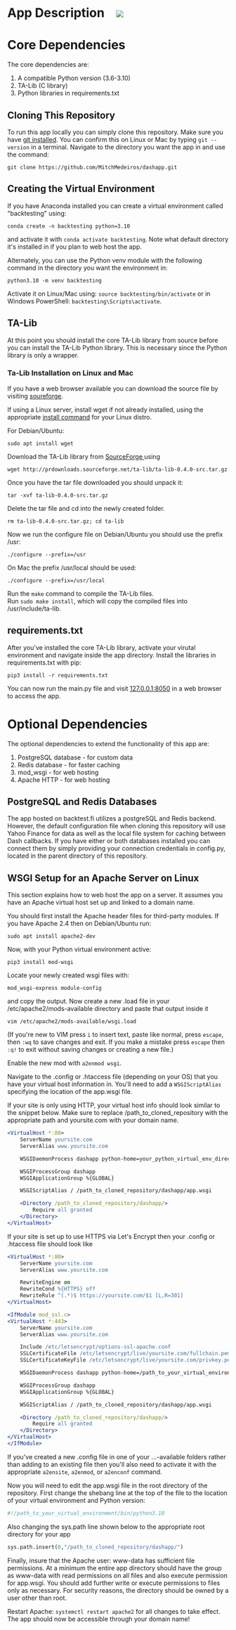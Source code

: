 <h1>App Description &nbsp;&nbsp;
 <a href="https://pypi.org/project/vectorbt" alt="Python Versions">
 <img src="https://img.shields.io/pypi/pyversions/vectorbt.svg?logo=python&logoColor=white">
 </a>
</h1>

<h1>Core Dependencies</h1>

The core dependencies are:

<ol>
 <li>A compatible Python version (3.6-3.10)</li>
 <li>TA-Lib (C library)</li>
 <li>Python libraries in requirements.txt</li>
</ol>

<h2>Cloning This Repository</h2>


To run this app locally you can simply clone this repository. Make sure you have
<a href="https://git-scm.com/book/en/v2/Getting-Started-Installing-Git">
git installed</a>.
You can confirm this on Linux or Mac by typing `git --version` in a terminal. Navigate to the directory you want the app in and use the command:

```shell
git clone https://github.com/MitchMedeiros/dashapp.git
```

<h2>Creating the Virtual Environment</h2>

If you have Anaconda installed you can create a virtual environment called "backtesting" using:

```shell
conda create -n backtesting python=3.10
```

and activate it with `conda activate backtesting`. Note what default directory it's installed in if you plan to web host the app.

Alternately, you can use the Python venv module with the following command in the directory you want the environment in:

```shell
python3.10 -m venv backtesting
```

Activate it on Linux/Mac using: `source backtesting/bin/activate` or in Windows PowerShell: `backtesting\Scripts\activate`.

<h2>TA-Lib</h2>

At this point you should install the core TA-Lib library from source before you can install the TA-Lib Python library. This is necessary since the Python library is only a wrapper.

<h3>Ta-Lib Installation on Linux and Mac</h3>

If you have a web browser available you can download the source file by visiting <a href="https://sourceforge.net/projects/ta-lib/files/ta-lib/0.4.0/ta-lib-0.4.0-src.tar.gz/download?use_mirror=phoenixnap">soureforge</a>.

If using a Linux server, install wget if not already installed, using the appropriate 
<a href="https://www.maketecheasier.com/install-software-in-various-linux-distros/">
install command</a> 
for your Linux distro.

For Debian/Ubuntu:

```shell
sudo apt install wget
```

Download the TA-Lib library from 
<a href="https://sourceforge.net/projects/ta-lib/files/ta-lib/0.4.0/">
 SourceForge
</a>
using 

```shell
wget http://prdownloads.sourceforge.net/ta-lib/ta-lib-0.4.0-src.tar.gz
```

Once you have the tar file downloaded you should unpack it:

```shell
tar -xvf ta-lib-0.4.0-src.tar.gz
```

Delete the tar file and cd into the newly created folder.

```shell
rm ta-lib-0.4.0-src.tar.gz; cd ta-lib
```

Now we run the configure file on Debian/Ubuntu you should use the prefix /usr:

```shell
./configure --prefix=/usr
```

On Mac the prefix /usr/local should be used:
```shell
./configure --prefix=/usr/local
```

Run the `make` command to compile the TA-Lib files.\
Run `sudo make install`, which will copy the compiled files into /usr/include/ta-lib.

<h2>requirements.txt</h2>

After you've installed the core TA-Lib library, activate your virutal environment and navigate inside the app directory. Install the libraries in requirements.txt with pip:

```shell
pip3 install -r requirements.txt
```

You can now run the main.py file and visit <a href=127.0.0.1:8050>127.0.0.1:8050</a> in a web browser to access the app.

<h1>Optional Dependencies</h1>

The optional dependencies to extend the functionality of this app are:

<ol>
 <li>PostgreSQL database - for custom data</li>
 <li>Redis database - for faster caching</li>
 <li>mod_wsgi - for web hosting</li>
 <li>Apache HTTP - for web hosting</li>
</ol>

<h2>PostgreSQL and Redis Databases</h2>

The app hosted on <a ahref=backtest.fi>backtest.fi</a> utilizes a postgreSQL and Redis backend. However, the default configuration file when cloning this repository will use Yahoo Finance for data as well as the local file system for caching between Dash callbacks. If you have either or both databases installed you can connect them by simply providing your connection credentials in config.py, located in the parent directory of this repository.

<h2>WSGI Setup for an Apache Server on Linux</h2>

This section explains how to web host the app on a server. It assumes you have an Apache virtual host set up and linked to a domain name.

You should first install the Apache header files for third-party modules. If you have Apache 2.4 then on Debian/Ubuntu run:

```shell
sudo apt install apache2-dev
```

Now, with your Python virtual environment active:

```shell
pip3 install mod-wsgi
```

Locate your newly created wsgi files with:

```shell
mod_wsgi-express module-config
```

and copy the output. Now create a new .load file in your /etc/apache2/mods-available directory and paste that output inside it

```shell
vim /etc/apache2/mods-available/wsgi.load
```

(If you're new to VIM press `i` to insert text, paste like normal, press `escape`, then `:wq` to save changes and exit. If you make a mistake press `escape` then `:q!` to exit without saving changes or creating a new file.)

Enable the new mod with `a2enmod wsgi`.

Navigate to the .config or .htaccess file (depending on your OS) that you have your virtual host information in. You'll need to add a `WSGIScriptAlias` specifying the location of the app.wsgi file.

If your site is only using HTTP, your virtual host info should look similar to the snippet below. Make sure to replace /path_to_cloned_repository with the appropriate path and yoursite.com with your domain name.

```apache
<VirtualHost *:80>
    ServerName yoursite.com
    ServerAlias www.yoursite.com

    WSGIDaemonProcess dashapp python-home=your_python_virtual_env_directory user=www-data group=www-data

    WSGIProcessGroup dashapp
    WSGIApplicationGroup %{GLOBAL}

    WSGIScriptAlias / /path_to_cloned_repository/dashapp/app.wsgi

    <Directory /path_to_cloned_repository/dashapp/>
        Require all granted
    </Directory>
</VirtualHost>
```

If your site is set up to use HTTPS via Let's Encrypt then your .config or .htaccess file should look like 

```apache
<VirtualHost *:80>
    ServerName yoursite.com
    ServerAlias www.yoursite.com

    RewriteEngine on
    RewriteCond %{HTTPS} off
    RewriteRule ^(.*)$ https://yoursite.com/$1 [L,R=301]
</VirtualHost>

<IfModule mod_ssl.c>
<VirtualHost *:443>
    ServerName yoursite.com
    ServerAlias www.yoursite.com

    Include /etc/letsencrypt/options-ssl-apache.conf
    SSLCertificateFile /etc/letsencrypt/live/yoursite.com/fullchain.pem
    SSLCertificateKeyFile /etc/letsencrypt/live/yoursite.com/privkey.pem

    WSGIDaemonProcess dashapp python-home=/path_to_your_virtual_environment user=www-data group=www-data

    WSGIProcessGroup dashapp
    WSGIApplicationGroup %{GLOBAL}

    WSGIScriptAlias / /path_to_cloned_repository/dashapp/app.wsgi

    <Directory /path_to_cloned_repository/dashapp/>
        Require all granted
    </Directory>
</VirtualHost>
</IfModule>
```

If you've created a new .config file in one of your ...-available folders rather than adding to an existing file then you'll also need to activate it with the appropriate `a2ensite`, `a2enmod`, or `a2enconf` command.

Now you will need to edit the app.wsgi file in the root directory of the repository. First change the shebang line at the top of the file to the location of your virtual environment and Python version:
```python
#!/path_to_your_virtual_environment/bin/python3.10
```
Also changing the sys.path line shown below to the appropriate root directory for your app

```python
sys.path.insert(0,"/path_to_cloned_repository/dashapp/")
```

Finally, insure that the Apache user: www-data has sufficient file permissions. At a minimum the entire app directory should have the group as www-data with read permissions on all files and also execute permission for app.wsgi. You should add further write or execute permissions to files only as necessary. For security reasons, the directory should be owned by a user other than root.

Restart Apache: `systemctl restart apache2` for all changes to take effect. The app should now be accessible through your domain name!
